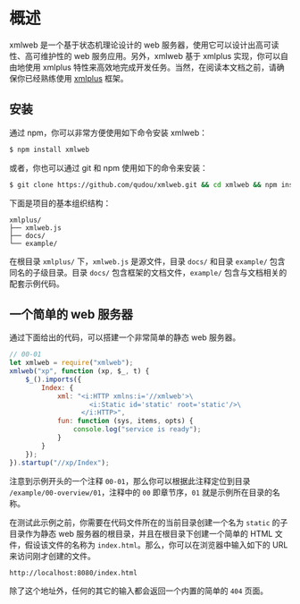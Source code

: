 # 概述

xmlweb 是一个基于状态机理论设计的 web 服务器，使用它可以设计出高可读性、高可维护性的 web 服务应用。另外，xmlweb 基于 xmlplus 实现，你可以自由地使用 xmlplus 特性来高效地完成开发任务。当然，在阅读本文档之前，请确保你已经熟练使用 [xmlplus](http://xmlplus.cn) 框架。

## 安装

通过 npm，你可以非常方便使用如下命令安装 xmlweb：

```bash
$ npm install xmlweb
```

或者，你也可以通过 git 和 npm 使用如下的命令来安装：

```bash
$ git clone https://github.com/qudou/xmlweb.git && cd xmlweb && npm install
```

下面是项目的基本组织结构：

```
xmlplus/
├── xmlweb.js
├── docs/
└── example/
```

在根目录 `xmlplus/` 下，`xmlweb.js` 是源文件，目录 `docs/` 和目录 `example/` 包含同名的子级目录。目录 `docs/` 包含框架的文档文件，`example/` 包含与文档相关的配套示例代码。

## 一个简单的 web 服务器

通过下面给出的代码，可以搭建一个非常简单的静态 web 服务器。

```js
// 00-01
let xmlweb = require("xmlweb");
xmlweb("xp", function (xp, $_, t) {
    $_().imports({
        Index: {
            xml: "<i:HTTP xmlns:i='//xmlweb'>\
                    <i:Static id='static' root='static'/>\
                  </i:HTTP>",
            fun: function (sys, items, opts) {
                console.log("service is ready");
            }
        }
    });
}).startup("//xp/Index");
```

注意到示例开头的一个注释 `00-01`，那么你可以根据此注释定位到目录 `/example/00-overview/01`，注释中的 `00` 即章节序，`01` 就是示例所在目录的名称。

在测试此示例之前，你需要在代码文件所在的当前目录创建一个名为 `static` 的子目录作为静态 web 服务器的根目录，并且在根目录下创建一个简单的 HTML 文件，假设该文件的名称为 `index.html`。那么，你可以在浏览器中输入如下的 URL 来访问刚才创建的文件。

```
http://localhost:8080/index.html
```

除了这个地址外，任何的其它的输入都会返回一个内置的简单的 `404` 页面。